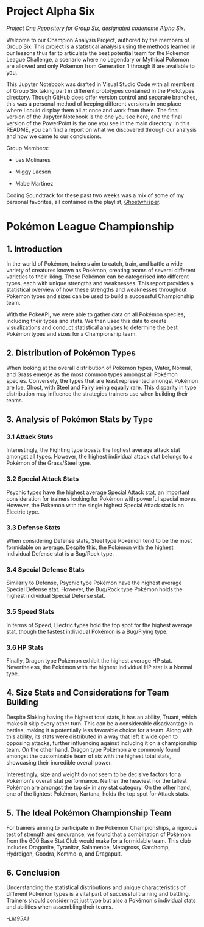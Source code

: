 # Project Alpha Six

*Project One Repository for Group Six, designated codename Alpha Six.*

Welcome to our Champion Analysis Project, authored by the members of Group Six. This project is a statistical analysis using the methods learned in our lessons thus far to articulate the best potential team for the Pokemon League Challenge, a scenario where no Legendary or Mythical Pokemon are allowed and only Pokemon from Generation 1 through 8 are available to you.

This Jupyter Notebook was drafted in Visual Studio Code with all members of Group Six taking part in different prototypes contained in the Prototypes directory. Though GitHub does offer version control and separate branches, this was a personal method of keeping different versions in one place where I could display them all at once and work from there. The final version of the Jupyter Notebook is the one you see here, and the final version of the PowerPoint is the one you see in the main directory. In this README, you can find a report on what we discovered through our analysis and how we came to our conclusions.

Group Members:

* Les Molinares

* Miggy Lacson

* Mabe Martinez

Coding Soundtrack for these past two weeks was a mix of some of my personal favorites, all contained in the playlist, [Ghostwhisper](https://open.spotify.com/playlist/3T43BGGwmj5iqT3oLfVAwN?si=a178e90f7c83489e).



# Pokémon League Championship

## 1. Introduction

In the world of Pokémon, trainers aim to catch, train, and battle a wide variety of creatures known as Pokémon, creating teams of several different varieties to their liking. These Pokémon can be categorised into different types, each with unique strengths and weaknesses. This report provides a statistical overview of how these strengths and weaknesses throughout Pokemon types and sizes can be used to build a successful Championship team.

With the PokeAPI, we were able to gather data on all Pokémon species, including their types and stats. We then used this data to create visualizations and conduct statistical analyses to determine the best Pokémon types and sizes for a Championship team.

## 2. Distribution of Pokémon Types

When looking at the overall distribution of Pokémon types, Water, Normal, and Grass emerge as the most common types amongst all Pokémon species. Conversely, the types that are least represented amongst Pokémon are Ice, Ghost, with Steel and Fairy being equally rare. This disparity in type distribution may influence the strategies trainers use when building their teams.

## 3. Analysis of Pokémon Stats by Type

### 3.1 Attack Stats

Interestingly, the Fighting type boasts the highest average attack stat amongst all types. However, the highest individual attack stat belongs to a Pokémon of the Grass/Steel type.

### 3.2 Special Attack Stats

Psychic types have the highest average Special Attack stat, an important consideration for trainers looking for Pokémon with powerful special moves. However, the Pokémon with the single highest Special Attack stat is an Electric type.

### 3.3 Defense Stats

When considering Defense stats, Steel type Pokémon tend to be the most formidable on average. Despite this, the Pokémon with the highest individual Defense stat is a Bug/Rock type.

### 3.4 Special Defense Stats

Similarly to Defense, Psychic type Pokémon have the highest average Special Defense stat. However, the Bug/Rock type Pokémon holds the highest individual Special Defense stat.

### 3.5 Speed Stats

In terms of Speed, Electric types hold the top spot for the highest average stat, though the fastest individual Pokémon is a Bug/Flying type.

### 3.6 HP Stats

Finally, Dragon type Pokémon exhibit the highest average HP stat. Nevertheless, the Pokémon with the highest individual HP stat is a Normal type.

## 4. Size Stats and Considerations for Team Building

Despite Slaking having the highest total stats, it has an ability, Truant, which makes it skip every other turn. This can be a considerable disadvantage in battles, making it a potentially less favorable choice for a team. Along with this ability, its stats were distributed in a way that left it wide open to opposing attacks, further influencing against including it on a championship team. On the other hand, Dragon type Pokémon are commonly found amongst the customizable team of six with the highest total stats, showcasing their incredible overall power.

Interestingly, size and weight do not seem to be decisive factors for a Pokémon's overall stat performance. Neither the heaviest nor the tallest Pokémon are amongst the top six in any stat category. On the other hand, one of the lightest Pokémon, Kartana, holds the top spot for Attack stats.

## 5. The Ideal Pokémon Championship Team

For trainers aiming to participate in the Pokémon Championships, a rigorous test of strength and endurance, we found that a combination of Pokémon from the 600 Base Stat Club would make for a formidable team. This club includes Dragonite, Tyranitar, Salamence, Metagross, Garchomp, Hydreigon, Goodra, Kommo-o, and Dragapult.

## 6. Conclusion

Understanding the statistical distributions and unique characteristics of different Pokémon types is a vital part of successful training and battling. Trainers should consider not just type but also a Pokémon's individual stats and abilities when assembling their teams.

*-LM95A1*